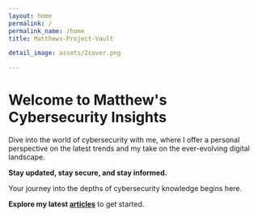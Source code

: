 ```yaml
---
layout: home
permalink: /
permalink_name: /home
title: Matthews-Project-Vault

detail_image: assets/2cover.png

---
```


# Welcome to Matthew's Cybersecurity Insights

Dive into the world of cybersecurity with me, where I offer a personal perspective on the latest trends and my take on the ever-evolving digital landscape.

**Stay updated, stay secure, and stay informed.**

Your journey into the depths of cybersecurity knowledge begins here.

**Explore my latest [articles](/article)** to get started.